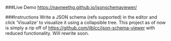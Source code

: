 ###Live Demo
https://navneethg.github.io/jsonschemaviewer/

###Instructions
Write a JSON schema (refs supported) in the editor and click 'Visualize' to visualize it using a collapsible tree.
This project as of now is simply a rip off of https://github.com/jlblcc/json-schema-viewer with reduced functionality. Will rewrite soon.
